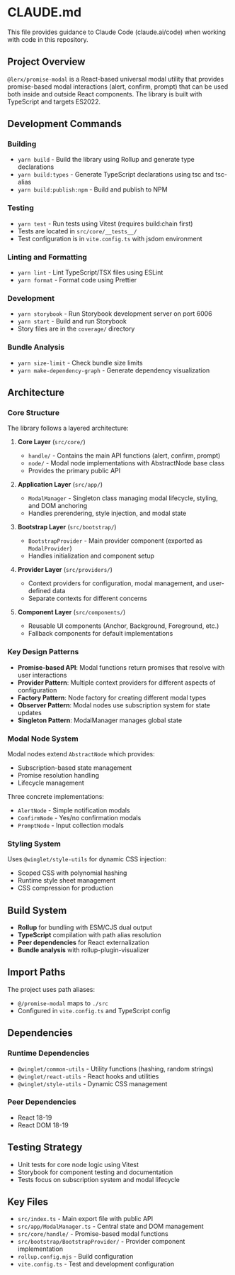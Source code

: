# CLAUDE.md

This file provides guidance to Claude Code (claude.ai/code) when working with code in this repository.

## Project Overview

`@lerx/promise-modal` is a React-based universal modal utility that provides promise-based modal interactions (alert, confirm, prompt) that can be used both inside and outside React components. The library is built with TypeScript and targets ES2022.

## Development Commands

### Building
- `yarn build` - Build the library using Rollup and generate type declarations
- `yarn build:types` - Generate TypeScript declarations using tsc and tsc-alias
- `yarn build:publish:npm` - Build and publish to NPM

### Testing
- `yarn test` - Run tests using Vitest (requires build:chain first)
- Tests are located in `src/core/__tests__/` 
- Test configuration is in `vite.config.ts` with jsdom environment

### Linting and Formatting
- `yarn lint` - Lint TypeScript/TSX files using ESLint
- `yarn format` - Format code using Prettier

### Development
- `yarn storybook` - Run Storybook development server on port 6006
- `yarn start` - Build and run Storybook
- Story files are in the `coverage/` directory

### Bundle Analysis
- `yarn size-limit` - Check bundle size limits
- `yarn make-dependency-graph` - Generate dependency visualization

## Architecture

### Core Structure

The library follows a layered architecture:

1. **Core Layer** (`src/core/`)
   - `handle/` - Contains the main API functions (alert, confirm, prompt)
   - `node/` - Modal node implementations with AbstractNode base class
   - Provides the primary public API

2. **Application Layer** (`src/app/`)
   - `ModalManager` - Singleton class managing modal lifecycle, styling, and DOM anchoring
   - Handles prerendering, style injection, and modal state

3. **Bootstrap Layer** (`src/bootstrap/`)
   - `BootstrapProvider` - Main provider component (exported as `ModalProvider`)
   - Handles initialization and component setup

4. **Provider Layer** (`src/providers/`)
   - Context providers for configuration, modal management, and user-defined data
   - Separate contexts for different concerns

5. **Component Layer** (`src/components/`)
   - Reusable UI components (Anchor, Background, Foreground, etc.)
   - Fallback components for default implementations

### Key Design Patterns

- **Promise-based API**: Modal functions return promises that resolve with user interactions
- **Provider Pattern**: Multiple context providers for different aspects of configuration
- **Factory Pattern**: Node factory for creating different modal types
- **Observer Pattern**: Modal nodes use subscription system for state updates
- **Singleton Pattern**: ModalManager manages global state

### Modal Node System

Modal nodes extend `AbstractNode` which provides:
- Subscription-based state management
- Promise resolution handling  
- Lifecycle management

Three concrete implementations:
- `AlertNode` - Simple notification modals
- `ConfirmNode` - Yes/no confirmation modals  
- `PromptNode` - Input collection modals

### Styling System

Uses `@winglet/style-utils` for dynamic CSS injection:
- Scoped CSS with polynomial hashing
- Runtime style sheet management
- CSS compression for production

## Build System

- **Rollup** for bundling with ESM/CJS dual output
- **TypeScript** compilation with path alias resolution
- **Peer dependencies** for React externalization
- **Bundle analysis** with rollup-plugin-visualizer

## Import Paths

The project uses path aliases:
- `@/promise-modal` maps to `./src`
- Configured in `vite.config.ts` and TypeScript config

## Dependencies

### Runtime Dependencies
- `@winglet/common-utils` - Utility functions (hashing, random strings)
- `@winglet/react-utils` - React hooks and utilities  
- `@winglet/style-utils` - Dynamic CSS management

### Peer Dependencies
- React 18-19
- React DOM 18-19

## Testing Strategy

- Unit tests for core node logic using Vitest
- Storybook for component testing and documentation
- Tests focus on subscription system and modal lifecycle

## Key Files

- `src/index.ts` - Main export file with public API
- `src/app/ModalManager.ts` - Central state and DOM management
- `src/core/handle/` - Promise-based modal functions
- `src/bootstrap/BootstrapProvider/` - Provider component implementation
- `rollup.config.mjs` - Build configuration
- `vite.config.ts` - Test and development configuration
